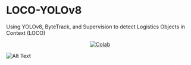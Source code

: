# LOCO-YOLOv8
Using YOLOv8, ByteTrack, and Supervision to detect Logistics Objects in Context (LOCO)


<div align="center">

[![Colab](https://colab.research.google.com/assets/colab-badge.svg)](https://colab.research.google.com/github/tsugg/LOCO-YOLOv8/blob/main/LOCO_YOLOv8.ipynb)

</div>

![Alt Text](https://media.giphy.com/media/v1.Y2lkPTc5MGI3NjExMjliZjIyYzA5MTJmZWM4M2E4MzE2NDAxNjc1MGU5ZmVlNzlhMWMxYiZjdD1n/4pQvPHi6ZCYXt142SD/giphy.gif)
